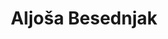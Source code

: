 ---
SICRIS: 15295
draft: false
fixName: aljoša_besednjak
location: R2.32 - Vzdrževalci
mailInfo: aljosa.besednjak@fri.uni-lj.si
officeHours: null
profName: Aljoša Besednjak
profTitle: Maintenance
telephoneInfo: null
title: Aljoša Besednjak
---